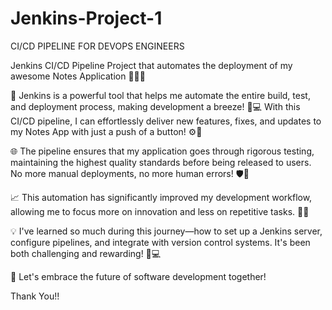 # Jenkins-Project-1
CI/CD PIPELINE FOR DEVOPS ENGINEERS

Jenkins CI/CD Pipeline Project that automates the deployment of my awesome Notes Application 📝✨💪

🔧 Jenkins is a powerful tool that helps me automate the entire build, test, and deployment process, making development a breeze! 🚀💻 With this CI/CD pipeline, I can effortlessly deliver new features, fixes, and updates to my Notes App with just a push of a button! ⚙️🔄

🌐 The pipeline ensures that my application goes through rigorous testing, maintaining the highest quality standards before being released to users. No more manual deployments, no more human errors! 🛡️🚀

📈 This automation has significantly improved my development workflow, allowing me to focus more on innovation and less on repetitive tasks. 🚀🎨

💡 I've learned so much during this journey—how to set up a Jenkins server, configure pipelines, and integrate with version control systems. It's been both challenging and rewarding! 🌟💻

🎯 Let's embrace the future of software development together!

Thank You!!
